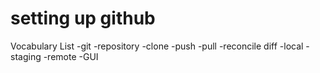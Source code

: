 # setting up github

Vocabulary List
-git
-repository
-clone
-push
-pull
-reconcile diff
-local
-staging
-remote
-GUI